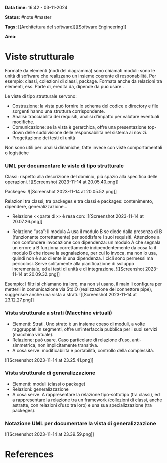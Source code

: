 **Data time:** 16:42 - 03-11-2024

**Status**: #note #master 

**Tags:** [[Architettura del software]][[Software Engineering]]

**Area**: 
# Viste strutturale

Formate da elementi (nodi del diagramma) sono chiamati moduli: sono le unità di software che realizzano un insieme coerente di responabilità. Per esempio: classi, collezioni di classi, package. 
Formata anche da relazioni tra elementi, ess. Parte di, eredita da, dipende da può usare..

Le viste di tipo strutturale servono:
- Costruzione: la vista può fornire lo schema del codice e directory e file sorgenti hanno una struttura corrispondente.
- Analisi: tracciabilità dei requisiti, analisi d’impatto per valutare eventuali modifiche. 
- Comunicazione: se la vista è gerarchica, offre una presentazione top-down delle suddivisione delle responsabilità nel sistema ai novizi.
- Progettazione dei testi di unità

Non sono utili per: analisi dinamiche, fatte invece con viste comportamentali o logistiche 

### UML per documentare le viste di tipo strutturale
Classi: rispetto alla descrizione del dominio, più spazio alla specifica delle operazioni.
![[Screenshot 2023-11-14 at 20.05.40.png]]

Packeges:
![[Screenshot 2023-11-14 at 20.05.52.png]]

Relazioni tra classi, tra packeges e tra classi e packages: contenimento, dipendere, generalizzazione…
- Relazione \<\<parte di>> è resa con:
![[Screenshot 2023-11-14 at 20.07.26.png]]

- Relazione “usa”: Il modula A usa il modulo B se diede dalla presenza di B (funzionante correttamente) per soddisfare i suoi requisiti. Attenzione a non confondere invocazione con dipendenza: un modulo A che segnala un errore a B funziona correttamente indipendentemente da cosa fa il modulo B che riceve la segnalazione, per cui lo invoca, ma non lo usa, quindi non è suo cliente in una dipendenza. I cicli sono permessi ma pericolosi. Serve solitamente alla pianificazione di sviluppo incrementale, ed ai testi di unità e di integrazione.
![[Screenshot 2023-11-14 at 20.09.32.png]]

Esempio:
I filtri si chiamano tra loro, ma non si usano, il main li configura per metterli in comunicazione via StdIO (realizzazione del connettore pipe), suggerisce anche una vista a strati.
![[Screenshot 2023-11-14 at 23.12.27.png]]
### Vista strutturale a strati (Macchine virtuali)
- Elementi: Strati. Uno strato è un insieme coeso di moduli, a volte raggruppati in segmenti, offre un’interfaccia pubblica per i suoi servizi (macchina virtuale).
- Relazione: può usare. Caso particolare di relazione d’uso, anti-simmetrica, non implicitamente transitiva.
- A cosa serve: modificabilità e portabilità, controllo della complessità.

![[Screenshot 2023-11-14 at 23.25.41.png]]
### Vista strutturale di generalizzazione
- Elementi: moduli (classi o package)
- Relazioni: generalizzazione
- A cosa serve: A rappresentare la relazione tipo-sottotipo (tra classi), ed a rappresentare la relazione tra un framework (collezioni di classi, anche astratte, con relazioni d’uso tra loro) e una sua specializzazione (tra packeges).

### Notazione UML per documentare la vista di generalizzazione

![[Screenshot 2023-11-14 at 23.39.59.png]]

# References